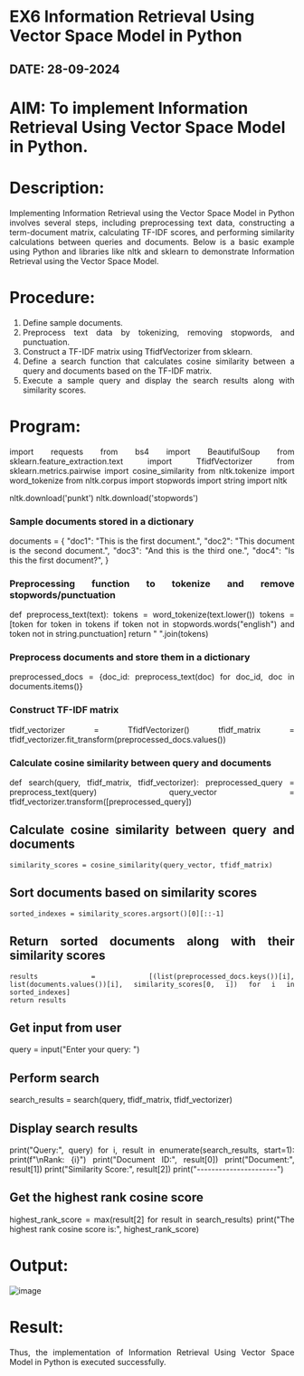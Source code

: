 # EX6 Information Retrieval Using Vector Space Model in Python

## DATE: 28-09-2024

# AIM: To implement Information Retrieval Using Vector Space Model in Python.

# Description: 
<div align = "justify">
Implementing Information Retrieval using the Vector Space Model in Python involves several steps, including preprocessing text data, constructing a term-document matrix, 
calculating TF-IDF scores, and performing similarity calculations between queries and documents. Below is a basic example using Python and libraries like nltk and 
sklearn to demonstrate Information Retrieval using the Vector Space Model.

# Procedure:
1. Define sample documents.
2. Preprocess text data by tokenizing, removing stopwords, and punctuation.
3. Construct a TF-IDF matrix using TfidfVectorizer from sklearn.
4. Define a search function that calculates cosine similarity between a query and documents based on the TF-IDF matrix.
5. Execute a sample query and display the search results along with similarity scores.

# Program:

import requests
from bs4 import BeautifulSoup
from sklearn.feature_extraction.text import TfidfVectorizer
from sklearn.metrics.pairwise import cosine_similarity
from nltk.tokenize import word_tokenize
from nltk.corpus import stopwords
import string
import nltk

nltk.download('punkt')
nltk.download('stopwords')

### Sample documents stored in a dictionary
documents = {
    "doc1": "This is the first document.",
    "doc2": "This document is the second document.",
    "doc3": "And this is the third one.",
    "doc4": "Is this the first document?",
}

### Preprocessing function to tokenize and remove stopwords/punctuation
def preprocess_text(text):
    tokens = word_tokenize(text.lower())
    tokens = [token for token in tokens if token not in stopwords.words("english") and token not in string.punctuation]
    return " ".join(tokens)

### Preprocess documents and store them in a dictionary
preprocessed_docs = {doc_id: preprocess_text(doc) for doc_id, doc in documents.items()}

### Construct TF-IDF matrix
tfidf_vectorizer = TfidfVectorizer()
tfidf_matrix = tfidf_vectorizer.fit_transform(preprocessed_docs.values())

### Calculate cosine similarity between query and documents
def search(query, tfidf_matrix, tfidf_vectorizer):
    preprocessed_query = preprocess_text(query)
    query_vector = tfidf_vectorizer.transform([preprocessed_query])

## Calculate cosine similarity between query and documents
    similarity_scores = cosine_similarity(query_vector, tfidf_matrix)

## Sort documents based on similarity scores
    sorted_indexes = similarity_scores.argsort()[0][::-1]

 ## Return sorted documents along with their similarity scores
    results = [(list(preprocessed_docs.keys())[i], list(documents.values())[i], similarity_scores[0, i]) for i in sorted_indexes]
    return results

## Get input from user
query = input("Enter your query: ")

## Perform search
search_results = search(query, tfidf_matrix, tfidf_vectorizer)

## Display search results
print("Query:", query)
for i, result in enumerate(search_results, start=1):
    print(f"\nRank: {i}")
    print("Document ID:", result[0])
    print("Document:", result[1])
    print("Similarity Score:", result[2])
    print("----------------------")

## Get the highest rank cosine score
highest_rank_score = max(result[2] for result in search_results)
print("The highest rank cosine score is:", highest_rank_score)

# Output:

![image](https://github.com/user-attachments/assets/d2aa1239-d6a9-49d8-8223-9b943b12a69c)



# Result:
Thus, the implementation of Information Retrieval Using Vector Space Model in Python is executed successfully.

